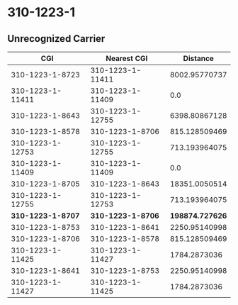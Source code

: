# 310-1223-1
## Unrecognized Carrier


| CGI | Nearest CGI | Distance |
|-----|-------------|----------|
| 310-1223-1-8723 | 310-1223-1-11411 | 8002.95770737 |
| 310-1223-1-11411 | 310-1223-1-11409 | 0.0 |
| 310-1223-1-8643 | 310-1223-1-12755 | 6398.80867128 |
| 310-1223-1-8578 | 310-1223-1-8706 | 815.128509469 |
| 310-1223-1-12753 | 310-1223-1-12755 | 713.193964075 |
| 310-1223-1-11409 | 310-1223-1-11409 | 0.0 |
| 310-1223-1-8705 | 310-1223-1-8643 | 18351.0050514 |
| 310-1223-1-12755 | 310-1223-1-12753 | 713.193964075 |
| **310-1223-1-8707** | **310-1223-1-8706** | **198874.727626** |
| 310-1223-1-8753 | 310-1223-1-8641 | 2250.95140998 |
| 310-1223-1-8706 | 310-1223-1-8578 | 815.128509469 |
| 310-1223-1-11425 | 310-1223-1-11427 | 1784.2873036 |
| 310-1223-1-8641 | 310-1223-1-8753 | 2250.95140998 |
| 310-1223-1-11427 | 310-1223-1-11425 | 1784.2873036 |
